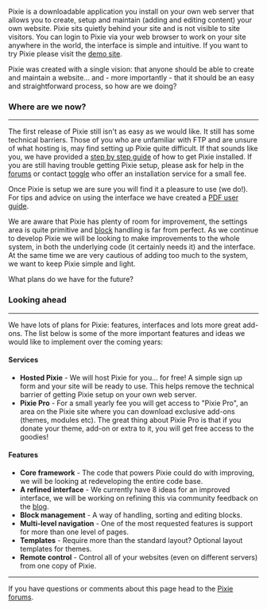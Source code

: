 Pixie is a downloadable application you install on your own web server that allows you to create, setup and maintain (adding and editing content) your own website. Pixie sits quietly behind your site and is not visible to site visitors. You can login to Pixie via your web browser to work on your site anywhere in the world, the interface is simple and intuitive. If you want to try Pixie please visit the [demo site](http://demo.getpixie.co.uk).

Pixie was created with a single vision: that anyone should be able to create and maintain a website... and - more importantly - that it should be an easy and straightforward process, so how are we doing?

### Where are we now? ###

---


The first release of Pixie still isn't as easy as we would like. It still has some technical barriers. Those of you who are unfamiliar with FTP and are unsure of what hosting is, may find setting up Pixie quite difficult. If that sounds like you, we have provided a [step by step guide](http://www.getpixie.co.uk/support/article/installation/) of how to get Pixie installed. If you are still having trouble getting Pixie setup, please ask for help in the [forums](http://groups.google.com/group/pixie-cms/) or contact [toggle](http://www.toggle.uk.com) who offer an installation service for a small fee.

Once Pixie is setup we are sure you will find it a pleasure to use (we do!). For tips and advice on using the interface we have created a [PDF user guide](http://pixie-cms.googlecode.com/files/pixie_user_guide_v1.0.pdf).

We are aware that Pixie has plenty of room for improvement, the settings area is quite primitive and [block](http://www.getpixie.co.uk/support/article/block-development/) handling is far from perfect. As we continue to develop Pixie we will be looking to make improvements to the whole system, in both the underlying code (it certainly needs it) and the interface. At the same time we are very cautious of adding too much to the system, we want to keep Pixie simple and light.

What plans do we have for the future?

### Looking ahead ###

---


We have lots of plans for Pixie: features, interfaces and lots more great add-ons. The list below is some of the more important features and ideas we would like to implement over the coming years:

#### Services ####

  * **Hosted Pixie** - We will host Pixie for you... for free! A simple sign up form and your site will be ready to use. This helps remove the technical barrier of getting Pixie setup on your own web server.
  * **Pixie Pro** - For a small yearly fee you will get access to "Pixie Pro", an area on the Pixie site where you can download exclusive add-ons (themes, modules etc). The great thing about Pixie Pro is that if you donate your theme, add-on or extra to it, you will get free access to the goodies!

#### Features ####

  * **Core framework** - The code that powers Pixie could do with improving, we will be looking at redeveloping the entire code base.
  * **A refined interface** - We currently have 8 ideas for an improved interface, we will be working on refining this via community feedback on the [blog](http://www.getpixie.co.uk).
  * **Block management** - A way of handling, sorting and editing blocks.
  * **Multi-level navigation** - One of the most requested features is support for more than one level of pages.
  * **Templates** - Require more than the standard layout? Optional layout templates for themes.
  * **Remote control** - Control all of your websites (even on different servers) from one copy of Pixie.

---


If you have questions or comments about this page head to the [Pixie forums](http://groups.google.com/group/pixie-cms/).